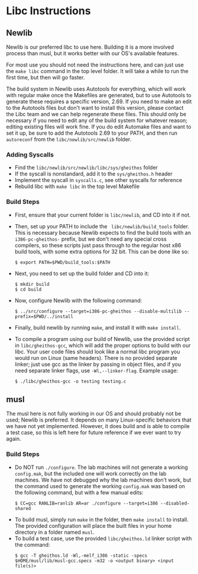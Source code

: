 # Libc Instructions

## Newlib

Newlib is our preferred libc to use here. Building it is a more involved process than musl, but it works better with our OS's available features.

For most use you should not need the instructions here, and can just use the `make libc` command in the top level folder. It will take a while to run the first time, but then will go faster.

The build system in Newlib uses Autotools for everything, which will work with regular make once the Makefiles are generated, but to use Autotools to generate these requires a specific version, 2.69. If you need to make an edit to the Autotools files but don't want to install this version, please contact the Libc team and we can help regenerate these files. This should only be necessary if you need to edit any of the build system for whatever reason; editing existing files will work fine. If you do edit Automake files and want to set it up, be sure to add the Autotools 2.69 to your PATH, and then run `autoreconf` from the `libc/newlib/src/newlib` folder.

### Adding Syscalls

-   Find the `libc/newlib/src/newlib/libc/sys/gheithos` folder
-   If the syscall is nonstandard, add it to the `sys/gheithos.h` header
-   Implement the syscall in `syscalls.c`, see other syscalls for reference
-   Rebuild libc with `make libc` in the top level Makefile

### Build Steps

-   First, ensure that your current folder is `libc/newlib`, and CD into it if not.
-   Then, set up your PATH to include the ` libc/newlib/build_tools` folder. This is necessary because Newlib expects to find the build tools with an `i386-pc-gheithos-` prefix, but we don't need any special cross compilers, so these scripts just pass through to the regular host x86 build tools, with some extra options for 32 bit. This can be done like so:
    ```
    $ export PATH=$PWD/build_tools:$PATH
    ```
-   Next, you need to set up the build folder and CD into it:
    ```
    $ mkdir build
    $ cd build
    ```
-   Now, configure Newlib with the following command:
    ```
    $ ../src/configure --target=i386-pc-gheithos --disable-multilib --prefix=$PWD/../install
    ```
-   Finally, build newlib by running `make`, and install it with `make install`.
-   To compile a program using our build of Newlib, use the provided script in `libc/gheithos-gcc`, which will add the proper options to build with our libc. Your user code files should look like a normal libc program you would run on Linux (same headers). There is no provided separate linker; just use gcc as the linker by passing in object files, and if you need separate linker flags, use `-Wl,--linker-flag`. Example usage:

    ```
    $ ./libc/gheithos-gcc -o testing testing.c
    ```

## musl

The musl here is not fully working in our OS and should probably not be used; Newlib is preferred. It depends on many Linux-specific behaviors that we have not yet implemented. However, it does build and is able to compile a test case, so this is left here for future reference if we ever want to try again.

### Build Steps

-   Do NOT run `./configure`. The lab machines will not generate a working `config.mak`, but the included one will work correctly on the lab machines. We have not debugged why the lab machines don't work, but the command used to generate the working `config.mak` was based on the following command, but with a few manual edits:
    ```
    $ CC=gcc RANLIB=ranlib AR=ar ./configure --target=i386 --disabled-shared
    ```
-   To build musl, simply run `make` in the folder, then `make install` to install. The provided configuration will place the built files in your home directory in a folder named `musl`.
-   To build a test case, use the provided `libc/gheithos.ld` linker script with the command:
    ```
    $ gcc -T gheithos.ld -Wl,-melf_i386 -static -specs $HOME/musl/lib/musl-gcc.specs -m32 -o <output binary> <input file(s)>
    ```
